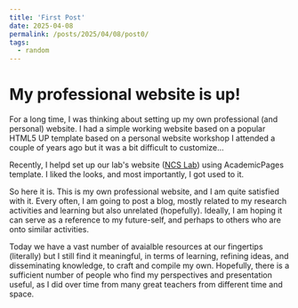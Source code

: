 ```yaml
---
title: 'First Post'
date: 2025-04-08
permalink: /posts/2025/04/08/post0/
tags:
  - random
---
```


My professional website is up!
======

For a long time, I was thinking about setting up my own professional (and personal) website.
I had a simple working website based on a popular HTML5 UP template based on a personal website workshop I attended a couple of years ago but it was a bit difficult to customize...

Recently, I helpd set up our lab's website ([NCS Lab](https://networked-control-systems-lab.github.io/)) using AcademicPages template. I liked the looks, and most importantly, I got used to it. 

So here it is.
This is my own professional website, and I am quite satisfied with it.
Every often, I am going to post a blog, mostly related to my research activities and learning but also unrelated (hopefully). 
Ideally, I am hoping it can serve as a reference to my future-self, and perhaps to others who are onto similar activities.

Today we have a vast number of avaialble resources at our fingertips (literally) but I still find it meaningful, in terms of learning, refining ideas, and disseminating knowledge, to craft and compile my own. 
Hopefully, there is a sufficient number of people who find my perspectives and presentation useful, as I did over time from many great teachers from different time and space.